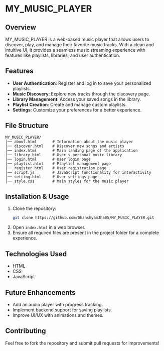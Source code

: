 # MY_MUSIC_PLAYER

## Overview
MY_MUSIC_PLAYER is a web-based music player that allows users to discover, play, and manage their favorite music tracks. With a clean and intuitive UI, it provides a seamless music streaming experience with features like playlists, libraries, and user authentication.

## Features
- **User Authentication**: Register and log in to save your personalized playlists.
- **Music Discovery**: Explore new tracks through the discovery page.
- **Library Management**: Access your saved songs in the library.
- **Playlist Creation**: Create and manage custom playlists.
- **Settings**: Customize your preferences for a better experience.

## File Structure
```
MY_MUSIC_PLAYER/
│── about.html       # Information about the music player
│── discover.html    # Discover new songs and artists
│── index.html       # Main landing page of the application
│── library.html     # User's personal music library
│── login.html       # User login page
│── playlist.html    # Playlist management page
│── register.html    # User registration page
│── script.js        # JavaScript functionality for interactivity
│── setting.html     # User settings page
│── style.css        # Main styles for the music player
```

## Installation & Usage
1. Clone the repository:
   ```sh
   git clone https://github.com/GhanshyamJha05/MY_MUSIC_PLAYER.git
   ```
2. Open `index.html` in a web browser.
3. Ensure all required files are present in the project folder for a complete experience.

## Technologies Used
- HTML
- CSS
- JavaScript

## Future Enhancements
- Add an audio player with progress tracking.
- Implement backend support for saving playlists.
- Improve UI/UX with animations and themes.

## Contributing
Feel free to fork the repository and submit pull requests for improvements!


